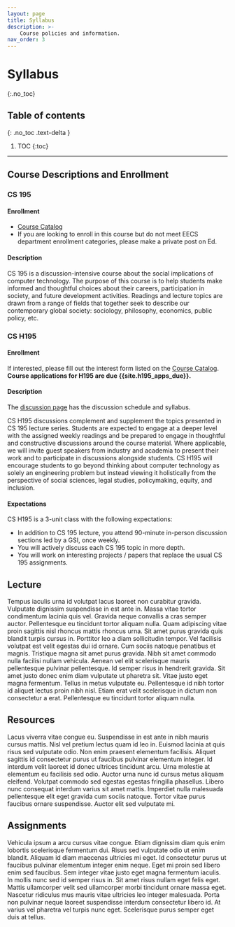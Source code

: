 ```yaml
---
layout: page
title: Syllabus
description: >-
    Course policies and information.
nav_order: 3
---
```


# Syllabus
{:.no_toc}

## Table of contents
{: .no_toc .text-delta }

1. TOC
{:toc}

---

## Course Descriptions and Enrollment

### CS 195

#### Enrollment
* [Course Catalog](https://classes.berkeley.edu/content/2024-fall-compsci-195-001-lec-001)
* If you are looking to enroll in this course but do not meet
EECS department enrollment categories, please make a private post on Ed.

#### Description
CS 195 is a discussion-intensive course about the social implications of
computer technology. The purpose of this course is to help students make
informed and thoughtful choices about their careers, participation in society,
and future development activities. Readings and lecture topics are drawn from a
range of fields that together seek to describe our contemporary global society:
sociology, philosophy, economics, public policy, etc.

### CS H195

#### Enrollment
If interested, please fill out the interest form listed on the
[Course Catalog](https://classes.berkeley.edu/content/2024-fall-compsci-h195-001-lec-001).
**Course applications for H195 are due {{site.h195_apps_due}}.**

#### Description
The [discussion page](discussion) has the discussion schedule and syllabus.

CS H195 discussions complement and supplement the topics presented in CS 195
lecture series. Students are expected to engage at a deeper level with the
assigned weekly readings and be prepared to engage in thoughtful and
constructive discussions around the course material. Where applicable, we will
invite guest speakers from industry and academia to present their work and to
participate in discussions alongside students. CS H195 will encourage students
to go beyond thinking about computer technology as solely an engineering
problem but instead viewing it holistically from the perspective of social
sciences, legal studies, policymaking, equity, and inclusion.

#### Expectations
CS H195 is a 3-unit class with the following expectations:
* In addition to CS 195 lecture, you attend 90-minute in-person discussion sections led by a GSI, once weekly.
* You will actively discuss each CS 195 topic in more depth.
* You will work on interesting projects / papers that replace the usual CS 195 assignments.

## Lecture

Tempus iaculis urna id volutpat lacus laoreet non curabitur gravida. Vulputate dignissim suspendisse in est ante in. Massa vitae tortor condimentum lacinia quis vel. Gravida neque convallis a cras semper auctor. Pellentesque eu tincidunt tortor aliquam nulla. Quam adipiscing vitae proin sagittis nisl rhoncus mattis rhoncus urna. Sit amet purus gravida quis blandit turpis cursus in. Porttitor leo a diam sollicitudin tempor. Vel facilisis volutpat est velit egestas dui id ornare. Cum sociis natoque penatibus et magnis. Tristique magna sit amet purus gravida. Nibh sit amet commodo nulla facilisi nullam vehicula. Aenean vel elit scelerisque mauris pellentesque pulvinar pellentesque. Id semper risus in hendrerit gravida. Sit amet justo donec enim diam vulputate ut pharetra sit. Vitae justo eget magna fermentum. Tellus in metus vulputate eu. Pellentesque id nibh tortor id aliquet lectus proin nibh nisl. Etiam erat velit scelerisque in dictum non consectetur a erat. Pellentesque eu tincidunt tortor aliquam nulla.

## Resources

Lacus viverra vitae congue eu. Suspendisse in est ante in nibh mauris cursus mattis. Nisl vel pretium lectus quam id leo in. Euismod lacinia at quis risus sed vulputate odio. Non enim praesent elementum facilisis. Aliquet sagittis id consectetur purus ut faucibus pulvinar elementum integer. Id interdum velit laoreet id donec ultrices tincidunt arcu. Urna molestie at elementum eu facilisis sed odio. Auctor urna nunc id cursus metus aliquam eleifend. Volutpat commodo sed egestas egestas fringilla phasellus. Libero nunc consequat interdum varius sit amet mattis. Imperdiet nulla malesuada pellentesque elit eget gravida cum sociis natoque. Tortor vitae purus faucibus ornare suspendisse. Auctor elit sed vulputate mi.

## Assignments

Vehicula ipsum a arcu cursus vitae congue. Etiam dignissim diam quis enim lobortis scelerisque fermentum dui. Risus sed vulputate odio ut enim blandit. Aliquam id diam maecenas ultricies mi eget. Id consectetur purus ut faucibus pulvinar elementum integer enim neque. Eget mi proin sed libero enim sed faucibus. Sem integer vitae justo eget magna fermentum iaculis. In mollis nunc sed id semper risus in. Sit amet risus nullam eget felis eget. Mattis ullamcorper velit sed ullamcorper morbi tincidunt ornare massa eget. Nascetur ridiculus mus mauris vitae ultricies leo integer malesuada. Porta non pulvinar neque laoreet suspendisse interdum consectetur libero id. At varius vel pharetra vel turpis nunc eget. Scelerisque purus semper eget duis at tellus.
